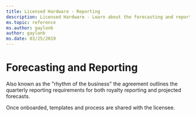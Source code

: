 ```yaml
---
title: Licensed Hardware - Reporting
description: Licensed Hardware - Learn about the forecasting and reporting process.
ms.topic: reference
ms.author: gaylonb
author: gaylonb
ms.date: 03/25/2019
---
```


# Forecasting and Reporting

Also known as the "rhythm of the business" the agreement outlines the quarterly reporting requirements for both royalty reporting and projected forecasts.

Once onboarded, templates and process are shared with the licensee.

